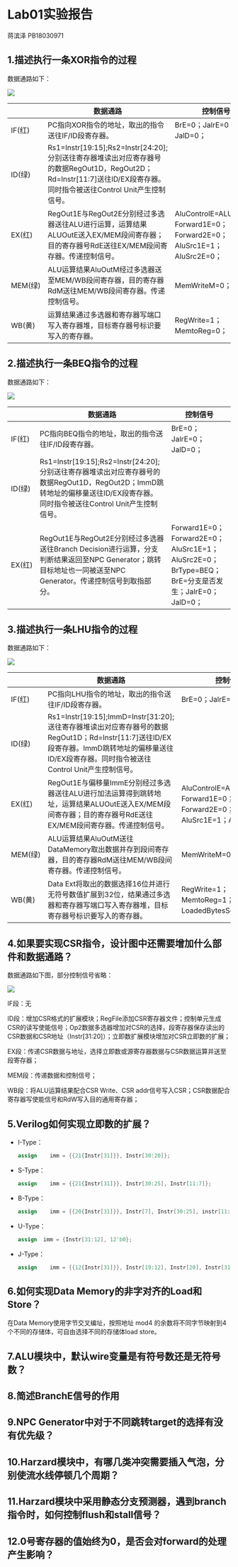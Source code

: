 # Lab01实验报告

蒋滨泽	PB18030971

## 1.描述执行一条XOR指令的过程

数据通路如下：

![](\img\XOR.png)

|         | 数据通路                                                     | 控制信号                                                     |
| ------- | ------------------------------------------------------------ | ------------------------------------------------------------ |
| IF(红)  | PC指向XOR指令的地址，取出的指令送往IF/ID段寄存器。           | BrE=0；JalrE=0；JalD=0；                                     |
| ID(绿)  | Rs1=Instr[19:15];Rs2=Instr[24:20];分别送往寄存器堆读出对应寄存器号的数据RegOut1D，RegOut2D；Rd=Instr[11:7]送往ID/EX段寄存器。同时指令被送往Control Unit产生控制信号。 |                                                              |
| EX(红)  | RegOut1E与RegOut2E分别经过多选器送往ALU进行运算，运算结果ALUOutE送入EX/MEM段间寄存器；目的寄存器号RdE送往EX/MEM段间寄存器。传递控制信号。 | AluControlE=ALU_XOR；Forward1E=0；Forward2E=0；AluSrc1E=1；AluSrc2E=0； |
| MEM(绿) | ALU运算结果AluOutM经过多选器送至MEM/WB段间寄存器，目的寄存器RdM送往MEM/WB段间寄存器。传递控制信号。 | MemWriteM=0；                                                |
| WB(黄)  | 运算结果通过多选器和寄存器写端口写入寄存器堆，目标寄存器号标识要写入的寄存器。 | RegWrite=1；MemtoReg=0；                                     |

## 2.描述执行一条BEQ指令的过程

数据通路如下：

![](\img\BEQ.png)

|        | 数据通路                                                     | 控制信号                                                     |
| ------ | ------------------------------------------------------------ | ------------------------------------------------------------ |
| IF(红) | PC指向BEQ指令的地址，取出的指令送往IF/ID段寄存器。           | BrE=0；JalrE=0；JalD=0；                                     |
| ID(绿) | Rs1=Instr[19:15];Rs2=Instr[24:20];分别送往寄存器堆读出对应寄存器号的数据RegOut1D，RegOut2D；ImmD跳转地址的偏移量送往ID/EX段寄存器。同时指令被送往Control Unit产生控制信号。 |                                                              |
| EX(红) | RegOut1E与RegOut2E分别经过多选器送往Branch Decision进行运算，分支判断结果返回至NPC Generator；跳转目标地址也一同被送至NPC Generator。传递控制信号到取指部分。 | Forward1E=0；Forward2E=0；AluSrc1E=1；AluSrc2E=0；BrType=BEQ；BrE=分支是否发生；JalrE=0；JalD=0； |

## 3.描述执行一条LHU指令的过程

数据通路如下：

![](\img\LHU.png)

|         | 数据通路                                                     | 控制信号                                                     |
| ------- | ------------------------------------------------------------ | ------------------------------------------------------------ |
| IF(红)  | PC指向LHU指令的地址，取出的指令送往IF/ID段寄存器。           | BrE=0；JalrE=0；JalD=0；                                     |
| ID(绿)  | Rs1=Instr[19:15];ImmD=Instr[31:20];送往寄存器堆读出对应寄存器号的数据RegOut1D；Rd=Instr[11:7]送往ID/EX段寄存器。ImmD跳转地址的偏移量送往ID/EX段寄存器。同时指令被送往Control Unit产生控制信号。 |                                                              |
| EX(红)  | RegOut1E与偏移量ImmE分别经过多选器送往ALU进行加法运算得到跳转地址，运算结果ALUOutE送入EX/MEM段间寄存器；目的寄存器号RdE送往EX/MEM段间寄存器。传递控制信号。 | AluControlE=ALU_ADD；Forward1E=0；Forward2E=0；AluSrc1E=1；AluSrc2E=2； |
| MEM(绿) | ALU运算结果AluOutM送往DataMemory取出数据并存到段间寄存器，目的寄存器RdM送往MEM/WB段间寄存器。传递控制信号。 | MemWriteM=0；                                                |
| WB(黄)  | Data Ext将取出的数据选择16位并进行无符号数值扩展到32位，结果通过多选器和寄存器写端口写入寄存器堆，目标寄存器号标识要写入的寄存器。 | RegWrite=1；MemtoReg=1；LoadedBytesSelect=2Byte；            |

## 4.如果要实现CSR指令，设计图中还需要增加什么部件和数据通路？

数据通路如下图，部分控制信号省略：

![](\img\CSR.png)

IF段：无

ID段：增加CSR格式的扩展模块；RegFile添加CSR寄存器文件；控制单元生成CSR的读写使能信号；Op2数据多选器增加对CSR的选择，段寄存器保存读出的CSR数据和CSR地址（Instr[31:20]）；立即数扩展模块增加对CSR立即数的扩展；

EX段：传递CSR数据与地址，选择立即数或源寄存器数据与CSR数据运算并送至段寄存器；

MEM段：传递数据和控制信号；

WB段：将ALU运算结果配合CSR Write、CSR addr信号写入CSR；CSR数据配合寄存器写使能信号和RdW写入目的通用寄存器；

## 5.Verilog如何实现立即数的扩展？

- I-Type：

  ```verilog
  assign 	imm	= {{21{Instr[31]}}, Instr[30:20]};
  ```

- S-Type：

  ```verilog
  assign	imm = {{21{Instr[31]}}, Instr[30:25], Instr[11:7]};
  ```

- B-Type：

  ```verilog
  assign 	imm = {{20{Instr[31]}}, Instr[7], Instr[30:25], instr[11:8], 1'b0};
  ```

- U-Type：

  ```verilog
  assign  imm = {Instr[31:12], 12'b0};
  ```

- J-Type：

  ```verilog
  assign	imm = {{12{Instr[31]}}, Instr[19:12], Instr[20], Instr[31:21], 1'b0};
  ```

## 6.如何实现Data Memory的非字对齐的Load和Store？

在Data Memory使用字节交叉编址，按照地址 mod4 的余数将不同字节映射到4个不同的存储体，可自由选择不同的存储体load store。

## 7.ALU模块中，默认wire变量是有符号数还是无符号数？

## 8.简述BranchE信号的作用

## 9.NPC Generator中对于不同跳转target的选择有没有优先级？

## 10.Harzard模块中，有哪几类冲突需要插入气泡，分别使流水线停顿几个周期？

## 11.Harzard模块中采用静态分支预测器，遇到branch指令时，如何控制flush和stall信号？

## 12.0号寄存器的值始终为0，是否会对forward的处理产生影响？